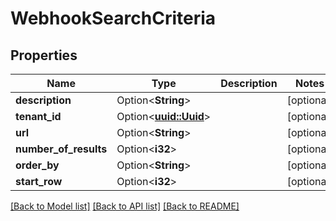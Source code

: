 # WebhookSearchCriteria

## Properties

Name | Type | Description | Notes
------------ | ------------- | ------------- | -------------
**description** | Option<**String**> |  | [optional]
**tenant_id** | Option<[**uuid::Uuid**](uuid::Uuid.md)> |  | [optional]
**url** | Option<**String**> |  | [optional]
**number_of_results** | Option<**i32**> |  | [optional]
**order_by** | Option<**String**> |  | [optional]
**start_row** | Option<**i32**> |  | [optional]

[[Back to Model list]](../README.md#documentation-for-models) [[Back to API list]](../README.md#documentation-for-api-endpoints) [[Back to README]](../README.md)


